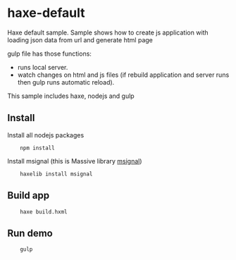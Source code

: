 # haxe-default
Haxe default sample. Sample shows how to create js application with loading json data from url and generate html page

gulp file has those functions:

- runs local server.
- watch changes on html and js files (if rebuild application and server runs then gulp runs automatic reload).
 

This sample includes haxe, nodejs and gulp

Install
-------
Install all nodejs packages

        npm install
        
Install msignal (this is Massive library [msignal](https://github.com/massiveinteractive/msignal))

        haxelib install msignal
        

Build app
---------

        haxe build.hxml
        
Run demo
--------

        gulp
        
